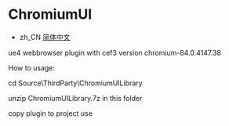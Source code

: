 # ChromiumUI

- zh_CN [简体中文](README.zh_CN.md)

ue4 webbrowser plugin with cef3 version chromium-84.0.4147.38

How to usage:

cd Source\ThirdParty\ChromiumUILibrary

unzip ChromiumUILibrary.7z in this folder

copy plugin to project use
